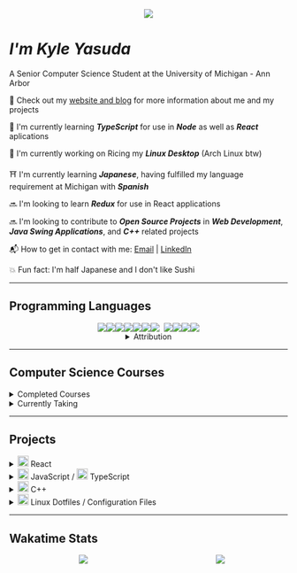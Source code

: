 <div align='center' style="margin-bottom: 10px">
	<img src="https://github.com/tusharnankani/tusharnankani/blob/master/Assets/hello.gif">
</div>

# **_I'm Kyle Yasuda_**

A Senior Computer Science Student at the University of Michigan - Ann Arbor

:bookmark: Check out my [website and blog](https://www.sudacode.com) for more information about me and my projects

:open_book: I'm currently learning ___TypeScript___ for use in ___Node___ as well as ___React___ aplications

:penguin: I'm currently working on Ricing my ___Linux Desktop___ (Arch Linux btw)

:shinto_shrine: I'm currently learning ___Japanese___, having fulfilled my language requirement at Michigan with ___Spanish___

:soon: I'm looking to learn ___Redux___ for use in React applications

:soon: I'm looking to contribute to ___Open Source Projects___ in ___Web Development___, ___Java Swing Applications___, and ___C++___ related projects

:mailbox_with_mail: How to get in contact with me: [Email](mailto:ksyasuda@umich.edu) | [LinkedIn](https://www.linkedin.com/in/kyle-yasuda-7a81b415b/)

:boom: Fun fact: I'm half Japanese and I don't like Sushi

---

## Programming Languages

<div align='center'>
	<div style="display: flex; justify-content: center">
		<img src="https://img.icons8.com/color/48/000000/c-plus-plus-logo.png"/>
		<img src="https://img.icons8.com/color/48/000000/c-programming.png"/>
		<img src="https://img.icons8.com/color/48/000000/html-5.png"/>
		<img src="https://img.icons8.com/color/48/000000/css3.png"/>
		<img src="https://img.icons8.com/color/48/000000/javascript.png"/>
		<img src="https://img.icons8.com/color/48/000000/typescript.png"/>
		<img src="https://img.icons8.com/ultraviolet/40/000000/react.png"/>
		<img style="margin-left: 8px;" src="https://img.icons8.com/color/48/000000/nodejs.png"/>
		<img src="https://img.icons8.com/color/48/000000/java-coffee-cup-logo.png"/>
		<img src="https://img.icons8.com/fluent/48/000000/console.png"/>
		<img src="https://img.icons8.com/color/48/000000/graphql.png"/>
	</div>
<details>
<summary>Attribution</summary>

<div id="attribution" style="font-size: 8px;">			<a class="att-link" href="https://icons8.com/icon/40670/c-programming">C Programming icon by Icons8</a>,			<a class="att-link" href="https://icons8.com/icon/108784/javascript">JavaScript icon by Icons8</a>,			<a href="https://icons8.com/icon/uJM6fQYqDaZK/typescript">TypeScript icon by Icons8</a>,			<a class="att-link" href="https://icons8.com/icon/13679/java">Java icon by Icons8</a>,			<a class="att-link" href="https://icons8.com/icon/20909/html-5">Html 5 icon by Icons8</a>,			<a class="att-link" href="https://icons8.com/icon/21278/css3">CSS3 icon by Icons8</a>,			<a class="att-link" href="https://icons8.com/icon/Nlsua06Gvxel/react">React icon by Icons8</a>,			<a class="att-link" href="https://icons8.com/icon/WbRVMGxHh74X/console">Console icon by Icons8</a>,			<a class="att-link" href="https://icons8.com/icon/54087/nodejs">Nodejs icon by Icons8</a>,			<a class="att-link" href="https://icons8.com/icon/zdI5E8moxhs-/graphql">Graphql icon by Icons8</a>
</div>

</details>
</div>

---

## Computer Science Courses

<details>
<summary>Completed Courses</summary>

:heavy_check_mark: <a class="link" href="https://eecs183.github.io/eecs183.org/" rel="noreferrer" target="_blank">EECS 183</a> - Elementary Programmig Concepts

:heavy_check_mark: <a class="link" href="https://eecs280staff.github.io/eecs280.org/" rel="noreferrer" target="_blank">EECS 280</a> - Programming and Intro to Data Structures

:heavy_check_mark: <span style="font-weight: bold;">EECS 203</span> - Discrete Mathematics

:heavy_check_mark: <span style="font-weight: bold;">Stats 250</span> - Introduction to Statistics and Data Analysis

:heavy_check_mark: <span style="font-weight: bold;">EECS 376</span> - Foundations of Computer Science

:heavy_check_mark: <a class="link" href="https://www.eecs.umich.edu/courses/eecs370/eecs370.f20/" rel="noreferrer" target="_blank">EECS 370</a> - Introduction to Computer Organization

</details>

<details>
<summary>Currently Taking</summary>

:heavy_check_mark: <a class="link" href="https://eecs285.github.io/eecs285.org/" rel="noreferrer" target="_blank">EECS 285</a> - Practical Programming in Java

:heavy_check_mark: <a class="link" href="https://web.eecs.umich.edu/~weimerw/481/" rel="noreferrer" target="\_blank">EECS 481</a> - Software Engineering

:heavy_check_mark: <a class="link" href="https://eecs485staff.github.io/eecs485.org/" rel="noreferrer" target="_blank">EECS 485</a> - Web Systems
</details>

---

## Projects

<details style="display: inline;">
<summary><img width="20px" src="https://img.icons8.com/ultraviolet/40/000000/react.png"/> React</summary>
		
<p align='center' style="display: flex;">
	<a class="card" style="float: left;" href="https://github.com/ksyasuda/website2.0">
	  <img align="center" src="https://github-readme-stats.vercel.app/api/pin/?username=ksyasuda&repo=website2.0&theme=react" />
	</a>
	<a class="card" style="float: left;" href="https://github.com/ksyasuda/heroku-react-travel-app">
	  <img align="center" style='padding: 4px' src="https://github-readme-stats.vercel.app/api/pin/?username=ksyasuda&repo=heroku-react-travel-app&theme=react" />
	</a>
	<a class="card" style="float: left;" href="https://github.com/ksyasuda/firefox-startpage">
	  <img align="center" src="https://github-readme-stats.vercel.app/api/pin/?username=ksyasuda&repo=firefox-startpage&theme=react" />
	</a>
</p>

</details>

<details>
<summary>
<img width='20px' src="https://img.icons8.com/color/48/000000/javascript.png"/> JavaScript / <img width='20px' src="https://img.icons8.com/color/48/000000/typescript.png"/> TypeScript</summary>

<p align='center' style="display: flex;">
	<a class="card" style="float: left;" href="https://github.com/ksyasuda/travel-api">
	  <img align="center" src="https://github-readme-stats.vercel.app/api/pin/?username=ksyasuda&repo=travel-api&theme=react"/>
	</a>
	<a class="card" style="float: left;" href="https://github.com/ksyasuda/learn-typescript">
	  <img align="center" src="https://github-readme-stats.vercel.app/api/pin/?username=ksyasuda&repo=learn-typescript&theme=react"/>
	</a>
	<a class="card" style="float: left; flex-wrap: wrap" href="https://github.com/ksyasuda/BalanceBook-Server">
	  <img align="center" src="https://github-readme-stats.vercel.app/api/pin/?username=ksyasuda&repo=BalanceBook-Server&theme=react"/>
	</a>
	<a class="card" style="float: left" href="https://github.com/ksyasuda/Flappy-Bird">
	  <img align="center" src="https://github-readme-stats.vercel.app/api/pin/?username=ksyasuda&repo=Flappy-Bird&theme=react"/>
	</a>
</p>

</details>

<details>
<summary><img width='20px' src="https://img.icons8.com/color/48/000000/c-plus-plus-logo.png"/> C++</summary>

<p align='center' style='display: flex;'>
<a class="card"　href="https://github.com/ksyasuda/RubiksCube">
	<img align="center" src="https://github-readme-stats.vercel.app/api/pin/?username=ksyasuda&repo=RubiksCube&theme=react"/>
</a>
<a class="card"　href="https://github.com/ksyasuda/Sukdoku-Solver">
	<img align="center" src="https://github-readme-stats.vercel.app/api/pin/?username=ksyasuda&repo=Sudoku-solver&theme=react"/>
</a>
<a class="card"　href="https://github.com/ksyasuda/you-have-to">
	<img align="center" src="https://github-readme-stats.vercel.app/api/pin/?username=ksyasuda&repo=you-have-to&theme=react"/>
</a>
</p>

</details>

<details>
<summary><img width='20px' src="https://img.icons8.com/fluent/48/000000/console.png"/> Linux Dotfiles / Configuration Files</summary>

<p align='center' style="display: flex;">
	<a class="card" style="float: left" href="https://github.com/ksyasuda/dotfiles">
	  <img align="center" src="https://github-readme-stats.vercel.app/api/pin/?username=ksyasuda&repo=dotfiles&theme=react"/>
	</a>
	<a class="card" style="float: left" href="https://github.com/ksyasuda/-Linux-Rice-">
	  <img align="center" src="https://github-readme-stats.vercel.app/api/pin/?username=ksyasuda&repo=-Linux-Rice-&theme=react"/>
	</a>
</p>

</details>

---

## Wakatime Stats

<p align="center" style="display: flex; justify-content: center">
	<a style="float: left; width: 50%;" align='center' rel="noreferrer" target="_blank" href="https://wakatime.com/@sudacode">
		<img src="https://github-readme-stats.vercel.app/api/wakatime?username=sudacode">
	</a>
	<a style="float: left; width: 45.3%; margin-left: 8px" align='center' href="https://github.com/ksyasuda">
		<img src="https://github-readme-stats.vercel.app/api/top-langs/?username=ksyasuda&layout=compact&langs_count=8&exclude_repo=udemy-projects,heroku-react-travel-app,ravenous-codemy,russ-fansite,chess,Sudoku-Solver-JS,Connect-4-Ai,Tic-Tac-Toe-Ai,gatsby-website">	
	</a>
</p>

<!-- [![willianrod's wakatime stats](https://github-readme-stats.vercel.app/api/wakatime?username=sudacode)](https://github.com/ksyasuda/github-readme-stats) -->
